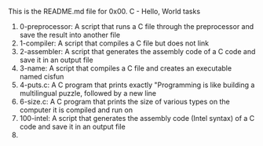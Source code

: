 This is the README.md file for 0x00. C - Hello, World tasks
1. 0-preprocessor: A script that runs a C file through the preprocessor and save the result into another file
2. 1-compiler: A script that compiles a C file but does not link
3. 2-assembler: A script that generates the assembly code of a C code and save it in an output file
4. 3-name: A script that compiles a C file and creates an executable named cisfun
5. 4-puts.c: A C program that prints exactly "Programming is like building a multilingual puzzle, followed by a new line
6. 6-size.c: A C program that prints the size of various types on the computer it is compiled and run on
7. 100-intel: A script that generates the assembly code (Intel syntax) of a C code and save it in an output file
8. 